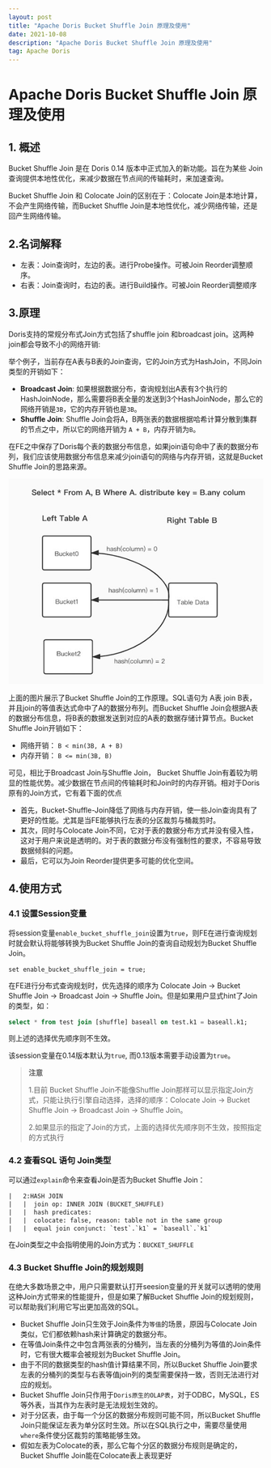```yaml
---
layout: post
title: "Apache Doris Bucket Shuffle Join 原理及使用"
date: 2021-10-08
description: "Apache Doris Bucket Shuffle Join 原理及使用"
tag: Apache Doris
---
```


# Apache Doris Bucket Shuffle Join 原理及使用

## 1. 概述

Bucket Shuffle Join 是在 Doris 0.14 版本中正式加入的新功能。旨在为某些 Join 查询提供本地性优化，来减少数据在节点间的传输耗时，来加速查询。

Bucket Shuffle Join 和 Colocate Join的区别在于：Colocate Join是本地计算，不会产生网络传输，而Bucket Shuffle Join是本地性优化，减少网络传输，还是回产生网络传输。

## 2.名词解释

- 左表：Join查询时，左边的表。进行Probe操作。可被Join Reorder调整顺序。
- 右表：Join查询时，右边的表。进行Build操作。可被Join Reorder调整顺序

## 3.原理

Doris支持的常规分布式Join方式包括了shuffle join 和broadcast join。这两种join都会导致不小的网络开销:

举个例子，当前存在A表与B表的Join查询，它的Join方式为HashJoin，不同Join类型的开销如下：

- **Broadcast Join**: 如果根据数据分布，查询规划出A表有3个执行的HashJoinNode，那么需要将B表全量的发送到3个HashJoinNode，那么它的网络开销是`3B`，它的内存开销也是`3B`。
- **Shuffle Join**: Shuffle Join会将A，B两张表的数据根据哈希计算分散到集群的节点之中，所以它的网络开销为 `A + B`，内存开销为`B`。

在FE之中保存了Doris每个表的数据分布信息，如果join语句命中了表的数据分布列，我们应该使用数据分布信息来减少join语句的网络与内存开销，这就是Bucket Shuffle Join的思路来源。

![image.png](/images/bucket_shuffle_join.png)

上面的图片展示了Bucket Shuffle Join的工作原理。SQL语句为 A表 join B表，并且join的等值表达式命中了A的数据分布列。而Bucket Shuffle Join会根据A表的数据分布信息，将B表的数据发送到对应的A表的数据存储计算节点。Bucket Shuffle Join开销如下：

- 网络开销： `B < min(3B, A + B)`
- 内存开销： `B <= min(3B, B)`

可见，相比于Broadcast Join与Shuffle Join， Bucket Shuffle Join有着较为明显的性能优势。减少数据在节点间的传输耗时和Join时的内存开销。相对于Doris原有的Join方式，它有着下面的优点

- 首先，Bucket-Shuffle-Join降低了网络与内存开销，使一些Join查询具有了更好的性能。尤其是当FE能够执行左表的分区裁剪与桶裁剪时。
- 其次，同时与Colocate Join不同，它对于表的数据分布方式并没有侵入性，这对于用户来说是透明的。对于表的数据分布没有强制性的要求，不容易导致数据倾斜的问题。
- 最后，它可以为Join Reorder提供更多可能的优化空间。

## 4.使用方式

### 4.1 设置Session变量

将session变量`enable_bucket_shuffle_join`设置为`true`，则FE在进行查询规划时就会默认将能够转换为Bucket Shuffle Join的查询自动规划为Bucket Shuffle Join。

```text
set enable_bucket_shuffle_join = true;
```

在FE进行分布式查询规划时，优先选择的顺序为 Colocate Join -> Bucket Shuffle Join -> Broadcast Join -> Shuffle Join。但是如果用户显式hint了Join的类型，如：

```sql
select * from test join [shuffle] baseall on test.k1 = baseall.k1;
```

则上述的选择优先顺序则不生效。

该session变量在0.14版本默认为`true`, 而0.13版本需要手动设置为`true`。

>**注意**
>
>1.目前 Bucket Shuffle Join不能像Shuffle Join那样可以显示指定Join方式，只能让执行引擎自动选择，选择的顺序：Colocate Join -> Bucket Shuffle Join -> Broadcast Join -> Shuffle Join。
>
>2.如果显示的指定了Join的方式，上面的选择优先顺序则不生效，按照指定的方式执行

### 4.2 查看SQL 语句 Join类型

可以通过`explain`命令来查看Join是否为Bucket Shuffle Join：

```text
|   2:HASH JOIN                                                         
|   |  join op: INNER JOIN (BUCKET_SHUFFLE)                            
|   |  hash predicates:                                                 
|   |  colocate: false, reason: table not in the same group             
|   |  equal join conjunct: `test`.`k1` = `baseall`.`k1`                               
```

在Join类型之中会指明使用的Join方式为：`BUCKET_SHUFFLE`

### 4.3 Bucket Shuffle Join的规划规则

在绝大多数场景之中，用户只需要默认打开seesion变量的开关就可以透明的使用这种Join方式带来的性能提升，但是如果了解Bucket Shuffle Join的规划规则，可以帮助我们利用它写出更加高效的SQL。

- Bucket Shuffle Join只生效于Join条件为`等值`的场景，原因与Colocate Join类似，它们都依赖hash来计算确定的数据分布。
- 在等值Join条件之中包含两张表的分桶列，当左表的分桶列为等值的Join条件时，它有很大概率会被规划为Bucket Shuffle Join。
- 由于不同的数据类型的hash值计算结果不同，所以Bucket Shuffle Join要求左表的分桶列的类型与右表等值join列的类型需要保持一致，否则无法进行对应的规划。
- Bucket Shuffle Join只作用于`Doris原生的OLAP表`，对于ODBC，MySQL，ES等外表，当其作为左表时是无法规划生效的。
- 对于分区表，由于每一个分区的数据分布规则可能不同，所以Bucket Shuffle Join只能保证左表为单分区时生效。所以在SQL执行之中，需要尽量使用`where`条件使分区裁剪的策略能够生效。
- 假如左表为Colocate的表，那么它每个分区的数据分布规则是确定的，Bucket Shuffle Join能在Colocate表上表现更好

